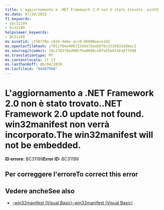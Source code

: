 ```yaml
---
title: L'aggiornamento a .NET Framework 2.0 non è stato trovato. win32manifest non verrà incorporato.
ms.date: 07/20/2015
f1_keywords:
- vbc31199
- bc31199
helpviewer_keywords:
- BC31199
ms.assetid: c150778e-c82d-4e6e-acc0-06080eece1d1
ms.openlocfilehash: cf011f04e406715d9475eab8fbc3135933ddbec2
ms.sourcegitcommit: f8c270376ed905f6a8896ce0fe25b4f4b38ff498
ms.translationtype: MT
ms.contentlocale: it-IT
ms.lasthandoff: 06/04/2020
ms.locfileid: "84407990"
---
```

# <a name="net-framework-20-update-not-found-the-win32manifest-will-not-be-embedded"></a><span data-ttu-id="940e2-103">L'aggiornamento a .NET Framework 2.0 non è stato trovato.</span><span class="sxs-lookup"><span data-stu-id="940e2-103">.NET Framework 2.0 update not found.</span></span> <span data-ttu-id="940e2-104">win32manifest non verrà incorporato.</span><span class="sxs-lookup"><span data-stu-id="940e2-104">The win32manifest will not be embedded.</span></span>

<span data-ttu-id="940e2-105">**ID errore:** BC31199</span><span class="sxs-lookup"><span data-stu-id="940e2-105">**Error ID:** BC31199</span></span>

## <a name="to-correct-this-error"></a><span data-ttu-id="940e2-106">Per correggere l'errore</span><span class="sxs-lookup"><span data-stu-id="940e2-106">To correct this error</span></span>

## <a name="see-also"></a><span data-ttu-id="940e2-107">Vedere anche</span><span class="sxs-lookup"><span data-stu-id="940e2-107">See also</span></span>

- [<span data-ttu-id="940e2-108">-win32manifest (Visual Basic)</span><span class="sxs-lookup"><span data-stu-id="940e2-108">-win32manifest (Visual Basic)</span></span>](../reference/command-line-compiler/win32manifest.md)
